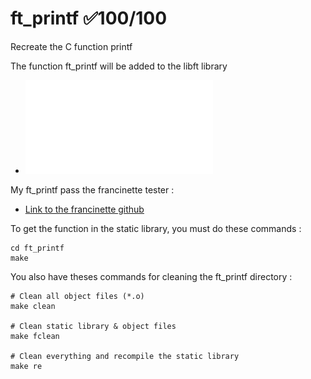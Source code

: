 # ft_printf ✅100/100
Recreate the C function printf

The function ft_printf will be added to the libft library
- ![ft_printf subject](en.ft_printf.subject.pdf)
 
My ft_printf pass the francinette tester :
  - [Link to the francinette github](https://github.com/xicodomingues/francinette)

To get the function in the static library, you must do these commands :
```shell
cd ft_printf
make
```

You also have theses commands for cleaning the ft_printf directory :
```shell
# Clean all object files (*.o)
make clean

# Clean static library & object files
make fclean

# Clean everything and recompile the static library
make re
```

